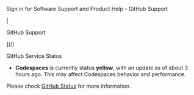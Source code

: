 Sign in for Software Support and Product Help - GitHub Support             

[

GitHub Support

](/)

GitHub Service Status

*   **Codespaces** is currently status **yellow**, with an update as of about 3 hours ago. This may affect Codespaces behavior and performance.

Please check [GitHub Status](https://stspg.io/jdfbhs4fbh5w) for more information.